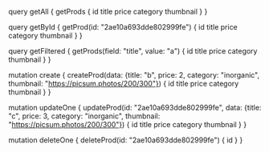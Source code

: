query getAll {
getProds {
id
title
price
category
thumbnail
}
}

query getById {
getProd(id: "2ae10a693dde802999fe") {
id
title
price
category
thumbnail
}
}

query getFiltered {
getProds(field: "title", value: "a") {
id
title
price
category
thumbnail
}
}

mutation create {
createProd(data: {title: "b", price: 2, category: "inorganic", thumbnail: "https://picsum.photos/200/300"}) {
id
title
price
category
thumbnail
}
}

mutation updateOne {
updateProd(id: "2ae10a693dde802999fe", data: {title: "c", price: 3, category: "inorganic", thumbnail: "https://picsum.photos/200/300"}) {
id
title
price
category
thumbnail
}
}

mutation deleteOne {
deleteProd(id: "2ae10a693dde802999fe") {
id
}
}
